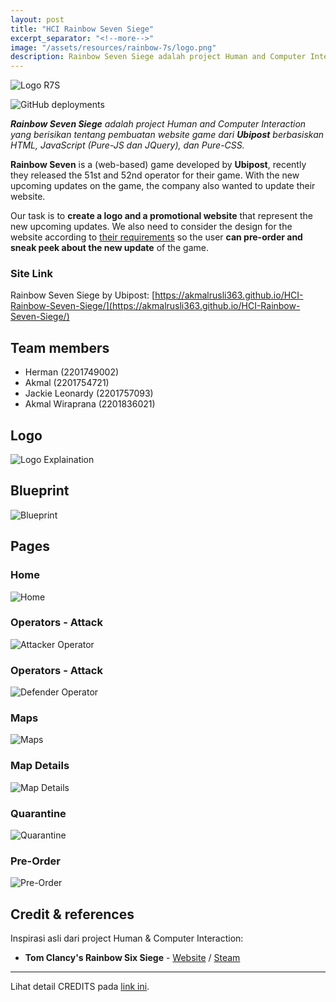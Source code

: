 ```yaml
---
layout: post
title: "HCI Rainbow Seven Siege"
excerpt_separator: "<!--more-->"
image: "/assets/resources/rainbow-7s/logo.png"
description: Rainbow Seven Siege adalah project Human and Computer Interaction yang berisikan tentang pembuatan website game dari Ubipost berbasiskan HTML, JavaScript (Pure-JS dan JQuery), dan Pure-CSS."
---
```


![Logo R7S](/assets/resources/rainbow-7s/logo.png#center)

![GitHub deployments](https://img.shields.io/github/deployments/akmalrusli363/HCI-Rainbow-Seven-Siege/Github-Pages?label=GitHub%20Pages%20status)

_**Rainbow Seven Siege** adalah project Human and Computer Interaction yang berisikan tentang pembuatan website game dari **Ubipost** berbasiskan HTML, JavaScript (Pure-JS dan JQuery), dan Pure-CSS._

<!--more-->

**Rainbow Seven** is a (web-based) game developed by **Ubipost**, recently they released the 51st and 52nd operator for their game. With the new upcoming updates on the game, the company also wanted to update their website.

Our task is to **create a logo and a promotional website** that represent the new upcoming updates. We also need to consider the design for the website according to [their requirements](https://akmalrusli363.github.io/HCI-Rainbow-Seven-Siege/REQUIREMENTS) so the user **can pre-order and sneak peek about the new update** of the game.

### Site Link

Rainbow Seven Siege by Ubipost: [https://akmalrusli363.github.io/HCI-Rainbow-Seven-Siege/](https://akmalrusli363.github.io/HCI-Rainbow-Seven-Siege/)

## Team members

- Herman (2201749002)
- Akmal (2201754721)
- Jackie Leonardy (2201757093)
- Akmal Wiraprana (2201836021)

## Logo

![Logo Explaination](/assets/resources/rainbow-7s/r7s-logo-explaination.png)

## Blueprint

![Blueprint](/assets/resources/rainbow-7s/r7s-blueprint.png)

## Pages

### Home

![Home](/assets/resources/rainbow-7s/page/home.png)

### Operators - Attack

![Attacker Operator](/assets/resources/rainbow-7s/page/operator-attack.png)

### Operators - Attack

![Defender Operator](/assets/resources/rainbow-7s/page/operator-defense.png)

### Maps

![Maps](/assets/resources/rainbow-7s/page/maps.png)

### Map Details

![Map Details](/assets/resources/rainbow-7s/page/map-details.png)

### Quarantine

![Quarantine](/assets/resources/rainbow-7s/page/quarantine.png)

### Pre-Order

![Pre-Order](/assets/resources/rainbow-7s/page/preorder.png)

## Credit & references

Inspirasi asli dari project Human & Computer Interaction:

- **Tom Clancy's Rainbow Six Siege** - [Website](https://www.ubisoft.com/en-gb/game/rainbow-six/siege) / [Steam](https://store.steampowered.com/app/359550/Tom_Clancys_Rainbow_Six_Siege/)

---

Lihat detail CREDITS pada [link ini](https://akmalrusli363.github.io/HCI-Rainbow-Seven-Siege/CREDITS).
